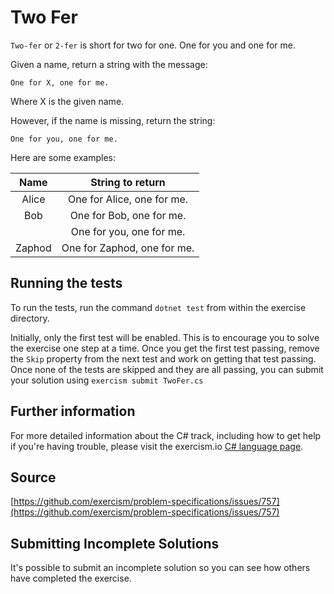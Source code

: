# Two Fer

`Two-fer` or `2-fer` is short for two for one. One for you and one for me.

Given a name, return a string with the message:

```text
One for X, one for me.
```

Where X is the given name.

However, if the name is missing, return the string:

```text
One for you, one for me.
```

Here are some examples:

|Name    | String to return 
|:------:|:-----------------: 
|Alice   | One for Alice, one for me. 
|Bob     | One for Bob, one for me.
|        | One for you, one for me.
|Zaphod  | One for Zaphod, one for me.

## Running the tests

To run the tests, run the command `dotnet test` from within the exercise directory.

Initially, only the first test will be enabled. This is to encourage you to solve the exercise one step at a time.
Once you get the first test passing, remove the `Skip` property from the next test and work on getting that test passing.
Once none of the tests are skipped and they are all passing, you can submit your solution 
using `exercism submit TwoFer.cs`

## Further information

For more detailed information about the C# track, including how to get help if
you're having trouble, please visit the exercism.io [C# language page](http://exercism.io/languages/csharp/resources).

## Source

[https://github.com/exercism/problem-specifications/issues/757](https://github.com/exercism/problem-specifications/issues/757)

## Submitting Incomplete Solutions
It's possible to submit an incomplete solution so you can see how others have completed the exercise.
